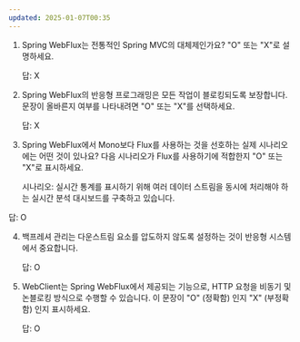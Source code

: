 ```yaml
---
updated: 2025-01-07T00:35
---
```


1. Spring WebFlux는 전통적인 Spring MVC의 대체제인가요? "O" 또는 "X"로 설명하세요.

   답: X

2. Spring WebFlux의 반응형 프로그래밍은 모든 작업이 블로킹되도록 보장합니다. 문장이 올바른지 여부를 나타내려면 "O" 또는 "X"를 선택하세요.

   답: X

3. Spring WebFlux에서 Mono보다 Flux를 사용하는 것을 선호하는 실제 시나리오에는 어떤 것이 있나요? 다음 시나리오가 Flux를 사용하기에 적합한지 "O" 또는 "X"로 표시하세요.

    시나리오: 실시간 통계를 표시하기 위해 여러 데이터 스트림을 동시에 처리해야 하는 실시간 분석 대시보드를 구축하고 있습니다.

  답: O

4. 백프레셔 관리는 다운스트림 요소를 압도하지 않도록 설정하는 것이 반응형 시스템에서 중요합니다.

   답: O

5. WebClient는 Spring WebFlux에서 제공되는 기능으로, HTTP 요청을 비동기 및 논블로킹 방식으로 수행할 수 있습니다. 이 문장이 "O" (정확함) 인지 "X" (부정확함) 인지 표시하세요.

   답: O